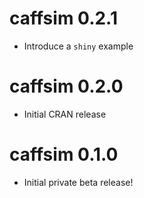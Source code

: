 caffsim 0.2.1
===========

* Introduce a `shiny` example


caffsim 0.2.0
===========

* Initial CRAN release


caffsim 0.1.0
===========

* Initial private beta release!
